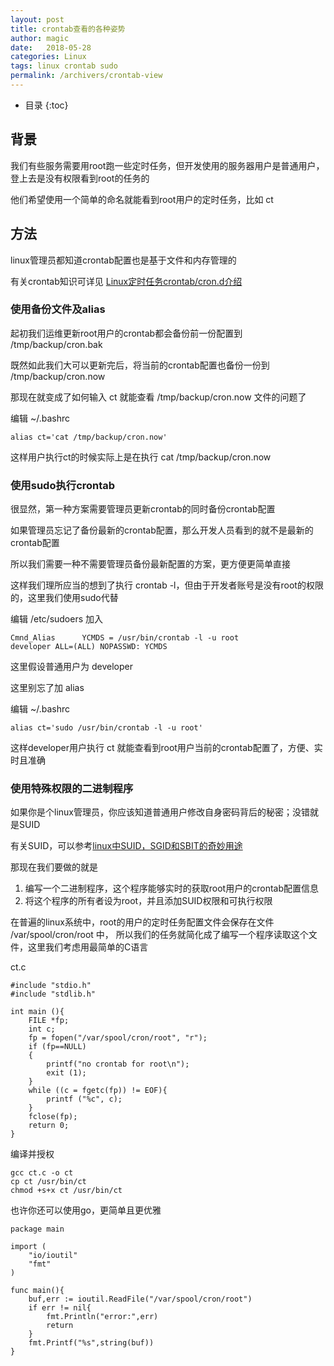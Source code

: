 ```yaml
---
layout: post
title: crontab查看的各种姿势
author: magic
date:   2018-05-28
categories: Linux
tags: linux crontab sudo
permalink: /archivers/crontab-view
---
```

* 目录
{:toc}

## 背景
我们有些服务需要用root跑一些定时任务，但开发使用的服务器用户是普通用户，登上去是没有权限看到root的任务的

他们希望使用一个简单的命名就能看到root用户的定时任务，比如 ct

## 方法
linux管理员都知道crontab配置也是基于文件和内存管理的

有关crontab知识可详见 [Linux定时任务crontab/cron.d介绍](http://cering.github.io/2015/11/02/%E8%BD%AC-Linux%E5%AE%9A%E6%97%B6%E4%BB%BB%E5%8A%A1crontab-cron-d%E4%BB%8B%E7%BB%8D/)

### 使用备份文件及alias
起初我们运维更新root用户的crontab都会备份前一份配置到 /tmp/backup/cron.bak

既然如此我们大可以更新完后，将当前的crontab配置也备份一份到 /tmp/backup/cron.now

那现在就变成了如何输入 ct 就能查看 /tmp/backup/cron.now 文件的问题了


编辑 ~/.bashrc
```
alias ct='cat /tmp/backup/cron.now'
```
这样用户执行ct的时候实际上是在执行 cat /tmp/backup/cron.now

### 使用sudo执行crontab
很显然，第一种方案需要管理员更新crontab的同时备份crontab配置

如果管理员忘记了备份最新的crontab配置，那么开发人员看到的就不是最新的crontab配置

所以我们需要一种不需要管理员备份最新配置的方案，更方便更简单直接 

这样我们理所应当的想到了执行 crontab -l，但由于开发者账号是没有root的权限的，这里我们使用sudo代替

编辑 /etc/sudoers 加入
```
Cmnd_Alias      YCMDS = /usr/bin/crontab -l -u root
developer ALL=(ALL) NOPASSWD: YCMDS
```
这里假设普通用户为 developer

这里别忘了加 alias

编辑 ~/.bashrc
```
alias ct='sudo /usr/bin/crontab -l -u root'
```
这样developer用户执行 ct 就能查看到root用户当前的crontab配置了，方便、实时且准确

### 使用特殊权限的二进制程序
如果你是个linux管理员，你应该知道普通用户修改自身密码背后的秘密；没错就是SUID

有关SUID，可以参考[linux中SUID，SGID和SBIT的奇妙用途](https://blog.csdn.net/xiaocainiaoshangxiao/article/details/17378611)

那现在我们要做的就是
1. 编写一个二进制程序，这个程序能够实时的获取root用户的crontab配置信息
2. 将这个程序的所有者设为root，并且添加SUID权限和可执行权限

在普遍的linux系统中，root的用户的定时任务配置文件会保存在文件 /var/spool/cron/root 中，
所以我们的任务就简化成了编写一个程序读取这个文件，这里我们考虑用最简单的C语言

ct.c
```
#include "stdio.h"
#include "stdlib.h"

int main (){
    FILE *fp;
    int c;
    fp = fopen("/var/spool/cron/root", "r");
    if (fp==NULL)
    {
        printf("no crontab for root\n");
        exit (1);
    }
    while ((c = fgetc(fp)) != EOF){
        printf ("%c", c);
    }
    fclose(fp);
    return 0;
}
```
编译并授权
```
gcc ct.c -o ct
cp ct /usr/bin/ct
chmod +s+x ct /usr/bin/ct
```

也许你还可以使用go，更简单且更优雅
```
package main

import (
    "io/ioutil"
    "fmt"
)

func main(){
    buf,err := ioutil.ReadFile("/var/spool/cron/root")
    if err != nil{
        fmt.Println("error:",err)
        return
    }
    fmt.Printf("%s",string(buf))
}
```